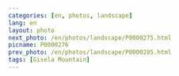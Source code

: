 ```yaml
---
categories: [en, photos, landscape]
lang: en
layout: photo
next_photo: /en/photos/landscape/P0000275.html
picname: P0000276
prev_photo: /en/photos/landscape/P0000285.html
tags: [Gisela Mountain]
---
```

